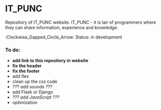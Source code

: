 # IT_PUNC
Repository of IT_PUNC website. IT_PUNC - it is lair of programmers where they can share information, experience and knowledge.


:Clockwise_Gapped_Circle_Arrow: Status: in development

### To do:
- **add link to this repository in website**
- **fix the header**
- **fix the footer**
- add flex
- clean up the css code
- *??? add sounds ???*
- add Flask or Django
- *??? add JavaScript ???*
- optimization
